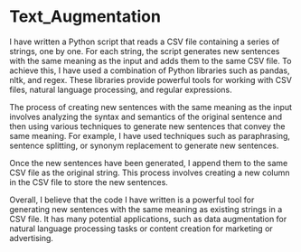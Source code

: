 # Text_Augmentation
I have written a Python script that reads a CSV file containing a series of strings, one by one. For each string, the script generates new sentences with the same meaning as the input and adds them to the same CSV file.
To achieve this, I have used a combination of Python libraries such as pandas, nltk, and regex. These libraries provide powerful tools for working with CSV files, natural language processing, and regular expressions.

The process of creating new sentences with the same meaning as the input involves analyzing the syntax and semantics of the original sentence and then using various techniques to generate new sentences that convey the same meaning. For example, I have used techniques such as paraphrasing, sentence splitting, or synonym replacement to generate new sentences.

Once the new sentences have been generated, I append them to the same CSV file as the original string. This process involves creating a new column in the CSV file to store the new sentences.

Overall, I believe that the code I have written is a powerful tool for generating new sentences with the same meaning as existing strings in a CSV file. It has many potential applications, such as data augmentation for natural language processing tasks or content creation for marketing or advertising.




